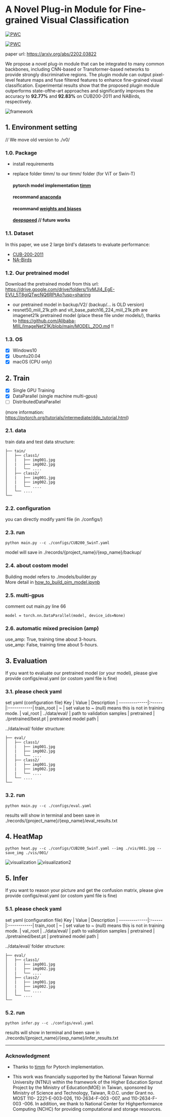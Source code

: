 
# A Novel Plug-in Module for Fine-grained Visual Classification

[![PWC](https://img.shields.io/endpoint.svg?url=https://paperswithcode.com/badge/a-novel-plug-in-module-for-fine-grained-1/fine-grained-image-classification-on-cub-200)](https://paperswithcode.com/sota/fine-grained-image-classification-on-cub-200?p=a-novel-plug-in-module-for-fine-grained-1)

[![PWC](https://img.shields.io/endpoint.svg?url=https://paperswithcode.com/badge/a-novel-plug-in-module-for-fine-grained-1/fine-grained-image-classification-on-nabirds)](https://paperswithcode.com/sota/fine-grained-image-classification-on-nabirds?p=a-novel-plug-in-module-for-fine-grained-1)

paper url: https://arxiv.org/abs/2202.03822 

We propose a novel plug-in module that can be integrated to many common
backbones, including CNN-based or Transformer-based networks to provide strongly discriminative regions. The plugin module can output pixel-level feature maps and fuse filtered features to enhance fine-grained visual classification. Experimental results show that the proposed plugin module outperforms state-ofthe-art approaches and significantly improves the accuracy to **92.77%** and **92.83%** on CUB200-2011 and NABirds, respectively.

![framework](./imgs/0001.png)

## 1. Environment setting 

// We move old version to ./v0/

### 1.0. Package
* install requirements
* replace folder timm/ to our timm/ folder (for ViT or Swin-T)  
    
    #### pytorch model implementation [timm](https://github.com/rwightman/pytorch-image-models)
    #### recommand [anaconda](https://www.anaconda.com/products/distribution)
    #### recommand [weights and biases](https://wandb.ai/site)
    #### [deepspeed](https://www.deepspeed.ai/getting-started/) // future works

### 1.1. Dataset
In this paper, we use 2 large bird's datasets to evaluate performance:
* [CUB-200-2011](http://www.vision.caltech.edu/visipedia/CUB-200-2011.html)
* [NA-Birds](https://dl.allaboutbirds.org/nabirds)

### 1.2. Our pretrained model

Download the pretrained model from this url: https://drive.google.com/drive/folders/1ivMJl4_EgE-EVU_5T8giQTwcNQ6RPtAo?usp=sharing      

* our pretrained model in backup/V2/ (backup/... is OLD version)
* resnet50_miil_21k.pth and vit_base_patch16_224_miil_21k.pth are imagenet21k pretrained model (place these file under models/), thanks to https://github.com/Alibaba-MIIL/ImageNet21K/blob/main/MODEL_ZOO.md !!

### 1.3. OS
- [x] Windows10
- [x] Ubuntu20.04
- [x] macOS (CPU only)

## 2. Train
- [x] Single GPU Training
- [x] DataParallel (single machine multi-gpus)
- [ ] DistributedDataParallel

(more information: https://pytorch.org/tutorials/intermediate/ddp_tutorial.html)

### 2.1. data
train data and test data structure:  
```
├── tain/
│   ├── class1/
│   |   ├── img001.jpg
│   |   ├── img002.jpg
│   |   └── ....
│   ├── class2/
│   |   ├── img001.jpg
│   |   ├── img002.jpg
│   |   └── ....
│   └── ....
└──
```

### 2.2. configuration
you can directly modify yaml file (in ./configs/)

### 2.3. run
```
python main.py --c ./configs/CUB200_SwinT.yaml
```
model will save in ./records/{project_name}/{exp_name}/backup/


### 2.4. about costom model
Building model refers to ./models/builder.py   
More detail in [how_to_build_pim_model.ipynb](./how_to_build_pim_model.ipynb)

### 2.5. multi-gpus
comment out main.py line 66
```
model = torch.nn.DataParallel(model, device_ids=None)
```

### 2.6.  automatic mixed precision (amp)
use_amp: True, training time about 3-hours.  
use_amp: False, training time about 5-hours.  

## 3. Evaluation
If you want to evaluate our pretrained model (or your model), please give provide configs/eval.yaml (or costom yaml file is fine)

### 3.1. please check yaml
set yaml (configuration file)
Key           | Value  | Description | 
--------------|:------|:------------| 
train_root    | ~      | set value to ~ (null) means this is not in training mode.  |
val_root  | ../data/eval/  |  path to validation samples |
pretrained  | ./pretrained/best.pt  |   pretrained model path |


../data/eval/ folder structure:  
```
├── eval/
│   ├── class1/
│   |   ├── img001.jpg
│   |   ├── img002.jpg
│   |   └── ....
│   ├── class2/
│   |   ├── img001.jpg
│   |   ├── img002.jpg
│   |   └── ....
│   └── ....
└──
```

### 3.2. run
```
python main.py --c ./configs/eval.yaml
```
results will show in terminal and been save in ./records/{project_name}/{exp_name}/eval_results.txt

## 4. HeatMap
```
python heat.py --c ./configs/CUB200_SwinT.yaml --img ./vis/001.jpg --save_img ./vis/001/
```
![visualization](./vis/001/rbg_img.jpg)
![visualization2](./vis/001/mix.jpg)

## 5. Infer
If you want to reason your picture and get the confusion matrix, please give provide configs/eval.yaml (or costom yaml file is fine)


### 5.1. please check yaml
set yaml (configuration file)
Key           | Value  | Description | 
--------------|:------|:------------| 
train_root    | ~      | set value to ~ (null) means this is not in training mode.  |
val_root  | ../data/eval/  |  path to validation samples |
pretrained  | ./pretrained/best.pt  |   pretrained model path |


../data/eval/ folder structure:  
```
├── eval/
│   ├── class1/
│   |   ├── img001.jpg
│   |   ├── img002.jpg
│   |   └── ....
│   ├── class2/
│   |   ├── img001.jpg
│   |   ├── img002.jpg
│   |   └── ....
│   └── ....
└──
```

### 5.2. run
```
python infer.py --c ./configs/eval.yaml
```
results will show in terminal and been save in ./records/{project_name}/{exp_name}/infer_results.txt

- - - - - - 

### Acknowledgment

* Thanks to [timm](https://github.com/rwightman/pytorch-image-models) for Pytorch implementation.

* This work was financially supported by the National Taiwan Normal University (NTNU) within the framework of the Higher Education Sprout Project by the Ministry of Education(MOE) in Taiwan, sponsored by Ministry of Science and Technology, Taiwan, R.O.C. under Grant no. MOST 110-
2221-E-003-026, 110-2634-F-003 -007, and 110-2634-F-003 -006. In addition, we thank to National Center for Highperformance Computing (NCHC) for providing computational and storage resources.